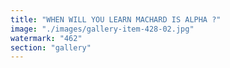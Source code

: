 ```yaml
---
title: "WHEN WILL YOU LEARN MACHARD IS ALPHA ?"
image: "./images/gallery-item-428-02.jpg"
watermark: "462"
section: "gallery"
---
```

